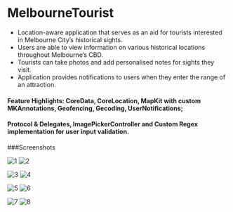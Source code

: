 # MelbourneTourist

- Location-aware application that serves as an aid for tourists interested in Melbourne City’s historical sights. 
- Users are able to view information on various historical locations throughout Melbourne’s CBD.
- Tourists can take photos and add personalised notes for sights they visit.
- Application provides notifications to users when they enter the range of an attraction.
 
#### Feature Highlights: CoreData, CoreLocation, MapKit with custom MKAnnotations, Geofencing, Gecoding, UserNotifications;
#### Protocol & Delegates, ImagePickerController and Custom Regex implementation for user input validation.

###Screenshots

![1](https://user-images.githubusercontent.com/18983389/96945170-a9686b80-1528-11eb-86c6-7a18cc2ca428.png)  ![2](https://user-images.githubusercontent.com/18983389/96945194-bf762c00-1528-11eb-8ccb-d3a1fce3a98a.png)    

![3](https://user-images.githubusercontent.com/18983389/96945214-ca30c100-1528-11eb-8be3-df05813e4817.png)  ![4](https://user-images.githubusercontent.com/18983389/96945521-b6398f00-1529-11eb-8ea8-128c95698ff3.png)   

![5](https://user-images.githubusercontent.com/18983389/96945527-bb96d980-1529-11eb-90f4-d4e6838756ac.png)  ![6](https://user-images.githubusercontent.com/18983389/96945530-c0f42400-1529-11eb-945f-f45b7561f0fc.png)

![7](https://user-images.githubusercontent.com/18983389/96945727-3b24a880-152a-11eb-8c8a-d45bdd6fd8c1.png)  ![8](https://user-images.githubusercontent.com/18983389/96945737-4081f300-152a-11eb-9979-ffb6f0deb5e9.png)
